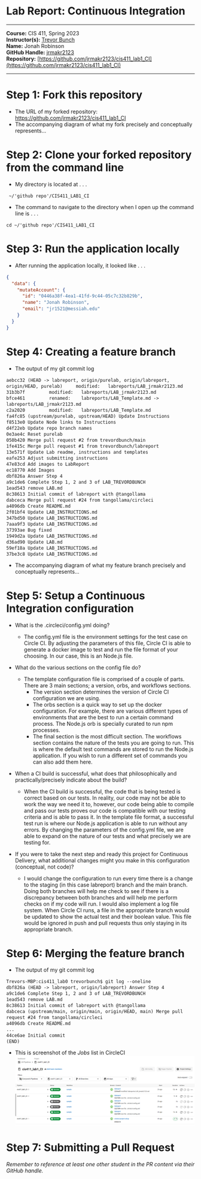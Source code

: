 # Lab Report: Continuous Integration
___
**Course:** CIS 411, Spring 2023  
**Instructor(s):** [Trevor Bunch](https://github.com/trevordbunch)  
**Name:** Jonah Robinson  
**GitHub Handle:** [jrmakr2123](https://github.com/jrmakr2123)  
**Repository:** [https://github.com/jrmakr2123/cis411_lab1_CI](https://github.com/jrmakr2123/cis411_lab1_CI)  
___

# Step 1: Fork this repository
- The URL of my forked repository: https://github.com/jrmakr2123/cis411_lab1_CI
- The accompanying diagram of what my fork precisely and conceptually represents...

# Step 2: Clone your forked repository from the command line  
- My directory is located at . . . 
```
 ~/'github repo'/CIS411_LAB1_CI
```
- The command to navigate to the directory when I open up the command line is . . . 
 
```
cd ~/'github repo'/CIS411_LAB1_CI
```

# Step 3: Run the application locally
- After running the application locally, it looked like . . . 
``` json
{
  "data": {
    "mutateAccount": {
      "id": "0446a38f-4ea1-41fd-9c44-05c7c32b829b",
      "name": "Jonah Robinson",
      "email": "jr1521@messiah.edu"
    }
  }
}
```

# Step 4: Creating a feature branch
- The output of my git commit log
```
aebcc32 (HEAD -> labreport, origin/purelab, origin/labreport, origin/HEAD, purelab)     modified:   labreports/LAB_jrmakr2123.md
31b3b7f         modified:   labreports/LAB_jrmakr2123.md
bfce461         renamed:    labreports/LAB_Template.md -> labreports/LAB_jrmakr2123.md
c2a2020         modified:   labreports/LAB_Template.md
fa4fc85 (upstream/purelab, upstream/HEAD) Update Instructions
f8513e0 Update Node links to Instructions
d4f22eb Update repo branch names
0e3ae4c Reset purelab
050b420 Merge pull request #2 from trevordbunch/main
1fe415c Merge pull request #1 from trevordbunch/labreport
13e571f Update Lab readme, instructions and templates
eafe253 Adjust submitting instructions
47e83cd Add images to LabReport
ec18770 Add Images
dbf826a Answer Step 4
a9c1de6 Complete Step 1, 2 and 3 of LAB_TREVORDBUNCH
1ead543 remove LAB.md
8c38613 Initial commit of labreport with @tangollama
dabceca Merge pull request #24 from tangollama/circleci
a4096db Create README.md
2f01bf4 Update LAB_INSTRUCTIONS.md
347bd50 Update LAB_INSTRUCTIONS.md
7aaa9f3 Update LAB_INSTRUCTIONS.md
37393ae Bug fixed
1949d2a Update LAB_INSTRUCTIONS.md
d36ad90 Update LAB.md
59ef18a Update LAB_INSTRUCTIONS.md
37be3c8 Update LAB_INSTRUCTIONS.md
```
- The accompanying diagram of what my feature branch precisely and conceptually represents...

# Step 5: Setup a Continuous Integration configuration
- What is the .circleci/config.yml doing?  
  - The config.yml file is the environment settings for the test case on Circle CI. By adjusting the parameters of this file, Circle CI is able to generate a docker image to test and run the file format of your choosing. In our case, this is an Node.js file. 


- What do the various sections on the config file do?  
  - The template configuration file is comprised of a couple of parts. There are 3 main sections; a version, orbs, and workflows sections. 
    - The version section determines the version of Circle CI configuration we are using. 
    - The orbs section is a quick way to set up the docker configuration. For example, there are various different types of environments that are the best to run a certain command process. The Node.js orb is specially curated to run npm processes. 
    - The final section is the most difficult section. The workflows section contains the nature of the tests you are going to run. This is where the default test commands are stored to run the Node.js application. If you wish to run a different set of commands you can also add them here. 
   

- When a CI build is successful, what does that philosophically and practically/precisely indicate about the build?  
  - When the CI build is successful, the code that is being tested is correct based on our tests. In reality, our code may not be able to work the way we need it to, however, our code being able to compile and pass our tests proves our code is compatible with our testing criteria and is able to pass it. In the template file format, a successful test run is where our Node.js application is able to run without any errors. By changing the parameters of the config.yml file, we are able to expand on the nature of our tests and what precisely we are testing for. 
   

- If you were to take the next step and ready this project for Continuous Delivery, what additional changes might you make in this configuration (conceptual, not code)?  
  -  I would change the configuration to run every time there is a change to the staging (in this case labreport) branch and the main branch. Doing both branches will help me check to see if there is a discrepancy between both branches and will help me perform checks on if my code will run. I would also implement a log file system. When Circle CI runs, a file in the appropriate branch would be updated to show the actual test and their boolean value. This file would be ignored in push and pull requests thus only staying in its appropriate branch. 
   

# Step 6: Merging the feature branch
* The output of my git commit log
```
Trevors-MBP:cis411_lab0 trevorbunch$ git log --oneline
dbf826a (HEAD -> labreport, origin/labreport) Answer Step 4
a9c1de6 Complete Step 1, 2 and 3 of LAB_TREVORDBUNCH
1ead543 remove LAB.md
8c38613 Initial commit of labreport with @tangollama
dabceca (upstream/main, origin/main, origin/HEAD, main) Merge pull request #24 from tangollama/circleci
a4096db Create README.md
...
44ce6ae Initial commit
(END)
```

* This is screenshot of the _Jobs_ list in CircleCI
![CircleCI Success](https://github.com/jrmakr2123/cis411_lab1_CI/blob/labreport/assets/circleci_success.png?raw=true)

# Step 7: Submitting a Pull Request
_Remember to reference at least one other student in the PR content via their GitHub handle._


<!-- 
# Step 8: [EXTRA CREDIT] Augment the core project
PR reference in the report to one of the following:
1. Add one or more unit tests to the core assignment project. 
2. Configure the CircleCI config.yml to automatically build a Docker image of the project.
3. Configure an automatic deployment of the successful CircleCI build to an Amazon EC2 instance. -->
